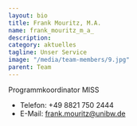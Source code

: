 ```yaml
---
layout: bio
title: Frank Mouritz, M.A.
name: frank_mouritz_m_a_
description: 
category: aktuelles
tagline: Unser Service
image: "/media/team-members/9.jpg"
parent: Team
---
```


Programmkoordinator MISS

- Telefon:  +49 8821 750 2444
- E-Mail:  frank.mouritz@unibw.de
